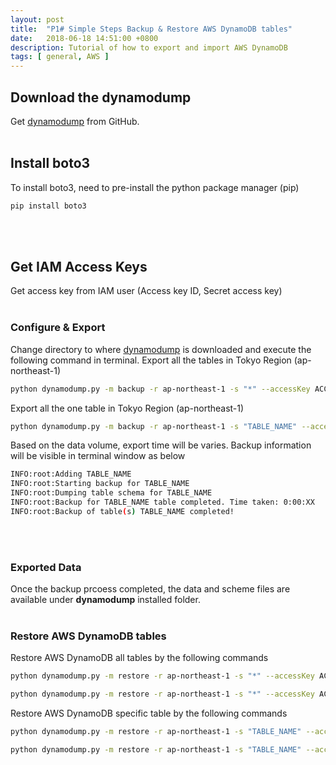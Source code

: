 ```yaml
---
layout: post
title:  "P1# Simple Steps Backup & Restore AWS DynamoDB tables"
date:   2018-06-18 14:51:00 +0800
description: Tutorial of how to export and import AWS DynamoDB
tags: [ general, AWS ]
---
```


##  Download the dynamodump
Get [dynamodump](https://github.com/bchew/dynamodump) from GitHub.
<br/><br/>


## Install boto3
To install boto3, need to pre-install the python package manager (pip)
```bash
pip install boto3
```
<br/><br/>

## Get IAM Access Keys
Get access key from IAM user (Access key ID, Secret access key)
<br/><br/>

### Configure & Export
Change directory to where [dynamodump](https://github.com/bchew/dynamodump) is downloaded and execute the following command in terminal.
Export all the tables in Tokyo Region (ap-northeast-1)
```bash
python dynamodump.py -m backup -r ap-northeast-1 -s "*" --accessKey ACCESS_KEY_ID --secretKey SECRET_ACCESS_KEY
```

Export all the one table in Tokyo Region (ap-northeast-1)
```bash
python dynamodump.py -m backup -r ap-northeast-1 -s "TABLE_NAME" --accessKey ACCESS_KEY_ID --secretKey SECRET_ACCESS_KEY
```
Based on the data volume, export time will be varies.
Backup information will be visible in terminal window as below
```bash
INFO:root:Adding TABLE_NAME
INFO:root:Starting backup for TABLE_NAME
INFO:root:Dumping table schema for TABLE_NAME
INFO:root:Backup for TABLE_NAME table completed. Time taken: 0:00:XX
INFO:root:Backup of table(s) TABLE_NAME completed!
```
<br/><br/>

### Exported Data
Once the backup prcoess completed, the data and scheme files are available under **dynamodump** installed folder.
<br/><br/>

### Restore AWS DynamoDB tables
Restore AWS DynamoDB all tables by the following commands
```bash
python dynamodump.py -m restore -r ap-northeast-1 -s "*" --accessKey ACCESS_KEY_ID --secretKey SECRET_ACCESS_KEY --schemaOnly
```
```bash
python dynamodump.py -m restore -r ap-northeast-1 -s "*" --accessKey ACCESS_KEY_ID --secretKey SECRET_ACCESS_KEY --dataOnly
```


Restore AWS DynamoDB specific table by the following commands
```bash
python dynamodump.py -m restore -r ap-northeast-1 -s "TABLE_NAME" --accessKey ACCESS_KEY_ID --secretKey SECRET_ACCESS_KEY --schemaOnly
```
```bash
python dynamodump.py -m restore -r ap-northeast-1 -s "TABLE_NAME" --accessKey ACCESS_KEY_ID --secretKey SECRET_ACCESS_KEY --dataOnly
```
